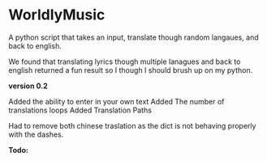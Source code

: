 # WorldlyMusic
 A python script that takes an input, translate though random langaues, and back to english.
 
 We found that translating lyrics though multiple lanagues and back to english returned a fun result so I though I should brush up on my python.
 
 
**version 0.2**

Added the ability to enter in your own text
Added The number of translations loops
Added Translation Paths

Had to remove both chinese traslation as the dict is not behaving properly with the dashes.


**Todo:** 
